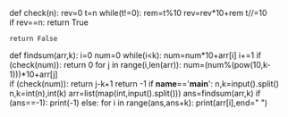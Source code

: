 def check(n):
    rev=0 
    t=n 
    while(t!=0):
        rem=t%10 
        rev=rev*10+rem 
        t//=10  
    if rev==n:
        return True 
    
    return False 
def findsum(arr,k):
    i=0 
    num=0 
    while(i<k):
        num=num*10+arr[i] 
        i+=1 
    if (check(num)): 
        return 0 
    for j in range(i,len(arr)): 
        num=(num%(pow(10,k-1)))*10+arr[j]  
        if (check(num)):
            return j-k+1 
    return -1 
if __name__=='__main__':
    n,k=input().split()
    n,k=int(n),int(k) 
    arr=list(map(int,input().split())) 
    ans=findsum(arr,k) 
    if (ans==-1):
        print(-1) 
    else:
        for i in range(ans,ans+k):
            print(arr[i],end=" ")
    
    
        
